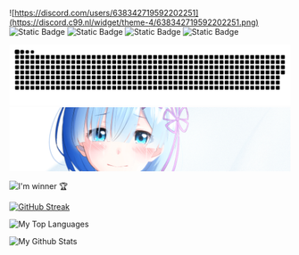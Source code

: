 ![https://discord.com/users/638342719592202251](https://discord.c99.nl/widget/theme-4/638342719592202251.png) ![Static Badge](https://img.shields.io/badge/Project-IRIS-red) ![Static Badge](https://img.shields.io/badge/Brain-v3.1.5-blue) ![Static Badge](https://img.shields.io/badge/Hello-World-green) ![Static Badge](https://img.shields.io/badge/Weeb-Lolicon-pink)

<img src="https://raw.githubusercontent.com/KuroyukiNear/KuroyukiNear/output/github-contribution-grid-snake-dark.svg?palette=github-dark" />

<img src="https://github.com/KuroyukiNear/KuroyukiNear/blob/main/assets/Banner1.png" />

![I'm winner 🏆](https://github-profile-trophy.vercel.app/?username=KuroyukiNear&column=3&margin-w=15&margin-h=10&theme=discord&no-frame=true)

[![GitHub Streak](https://streak-stats.demolab.com?user=KuroyukiNear&theme=cobalt&date_format=j%20M%5B%20Y%5D&mode=weekly&card_width=1200)](https://git.io/streak-stats)

![My Top Languages](https://github-readme-stats.vercel.app/api/top-langs/?username=KuroyukiNear&theme=discord_old_blurple&count_private=true&layout=compact)<br>

![My Github Stats](https://github-readme-stats.vercel.app/api?username=KuroyukiNear&theme=discord_old_blurple&show_icons=true&count_private=true)<br>
